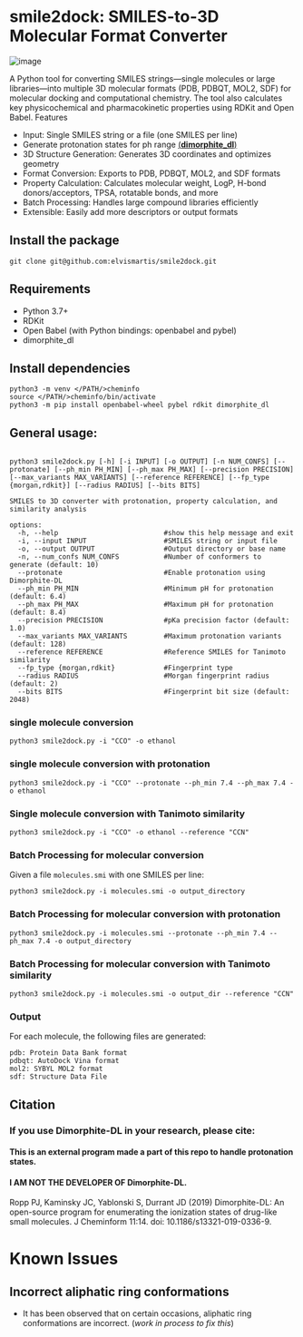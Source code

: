 # smile2dock: SMILES-to-3D Molecular Format Converter
 ![image](smile2dock.png)
 
A Python tool for converting SMILES strings—single molecules or large libraries—into multiple 3D molecular formats (PDB, PDBQT, MOL2, SDF) for molecular docking and computational chemistry. The tool also calculates key physicochemical and pharmacokinetic properties using RDKit and Open Babel.
Features
- Input: Single SMILES string or a file (one SMILES per line)
- Generate protonation states for ph range [(**dimorphite_dl**)](https://durrantlab.github.io/dimorphite_dl/)
- 3D Structure Generation: Generates 3D coordinates and optimizes geometry
- Format Conversion: Exports to PDB, PDBQT, MOL2, and SDF formats
- Property Calculation: Calculates molecular weight, LogP, H-bond donors/acceptors, TPSA, rotatable bonds, and more
- Batch Processing: Handles large compound libraries efficiently
- Extensible: Easily add more descriptors or output formats

## Install the package

```
git clone git@github.com:elvismartis/smile2dock.git
```

## Requirements
- Python 3.7+
- RDKit
- Open Babel (with Python bindings: openbabel and pybel)
- dimorphite_dl

## Install dependencies
 ```
python3 -m venv </PATH/>cheminfo
source </PATH/>cheminfo/bin/activate
python3 -m pip install openbabel-wheel pybel rdkit dimorphite_dl
```

## General usage:
```

python3 smile2dock.py [-h] [-i INPUT] [-o OUTPUT] [-n NUM_CONFS] [--protonate] [--ph_min PH_MIN] [--ph_max PH_MAX] [--precision PRECISION] [--max_variants MAX_VARIANTS] [--reference REFERENCE] [--fp_type {morgan,rdkit}] [--radius RADIUS] [--bits BITS]

SMILES to 3D converter with protonation, property calculation, and similarity analysis

options:
  -h, --help                          #show this help message and exit
  -i, --input INPUT                   #SMILES string or input file
  -o, --output OUTPUT                 #Output directory or base name
  -n, --num_confs NUM_CONFS           #Number of conformers to generate (default: 10)
  --protonate                         #Enable protonation using Dimorphite-DL
  --ph_min PH_MIN                     #Minimum pH for protonation (default: 6.4)
  --ph_max PH_MAX                     #Maximum pH for protonation (default: 8.4)
  --precision PRECISION               #pKa precision factor (default: 1.0)
  --max_variants MAX_VARIANTS         #Maximum protonation variants (default: 128)
  --reference REFERENCE               #Reference SMILES for Tanimoto similarity
  --fp_type {morgan,rdkit}            #Fingerprint type
  --radius RADIUS                     #Morgan fingerprint radius (default: 2)
  --bits BITS                         #Fingerprint bit size (default: 2048)
```

### single molecule conversion

```
python3 smile2dock.py -i "CCO" -o ethanol
```
### single molecule conversion with protonation

```
python3 smile2dock.py -i "CCO" --protonate --ph_min 7.4 --ph_max 7.4 -o ethanol
```

### Single molecule conversion with Tanimoto similarity
```
python3 smile2dock.py -i "CCO" -o ethanol --reference "CCN"
```

### Batch Processing for molecular conversion
Given a file `molecules.smi` with one SMILES per line:
```
python3 smile2dock.py -i molecules.smi -o output_directory
```

### Batch Processing for molecular conversion with protonation

```
python3 smile2dock.py -i molecules.smi --protonate --ph_min 7.4 --ph_max 7.4 -o output_directory
```

### Batch Processing for molecular conversion with Tanimoto similarity
```
python3 smile2dock.py -i molecules.smi -o output_dir --reference "CCN"
```

### Output
For each molecule, the following files are generated:
```
pdb: Protein Data Bank format
pdbqt: AutoDock Vina format
mol2: SYBYL MOL2 format
sdf: Structure Data File
```

## Citation

### If you use Dimorphite-DL in your research, please cite:
#### This is an external program made a part of this repo to handle protonation states. 
#### I AM NOT THE DEVELOPER OF Dimorphite-DL. 

Ropp PJ, Kaminsky JC, Yablonski S, Durrant JD (2019) Dimorphite-DL: An open-source program for enumerating the ionization states of drug-like small molecules. J Cheminform 11:14. doi: 10.1186/s13321-019-0336-9.

# Known Issues

## Incorrect aliphatic ring conformations
- It has been observed that on certain occasions, aliphatic ring conformations are incorrect. (*work in process to fix this*)

